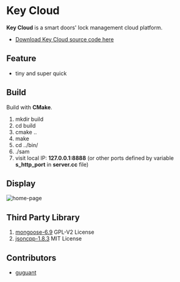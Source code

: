 # Key Cloud

**Key Cloud** is a smart doors' lock management cloud platform.

* [Download Key Cloud source code here](https://github.com/estrm/key-cloud)

## Feature

* tiny and super quick

## Build

Build with **CMake**.

1. mkdir build
2. cd build
3. cmake ..
4. make
5. cd ../bin/
6. ./sam
7. visit local IP: **127.0.0.1:8888** (or other ports defined by variable **s_http_port** in **server.cc** file)

## Display

![home-page](doc/home.png)

## Third Party Library

1. [mongoose-6.9](https://github.com/cesanta/mongoose/tree/6.9) GPL-V2 License
2. [jsoncpp-1.8.3](https://github.com/open-source-parsers/jsoncpp/tree/1.8.3) MIT License

## Contributors

* [guguant](https://github.com/estrm)
